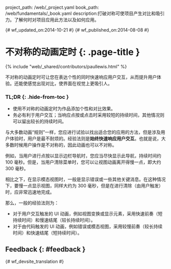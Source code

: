project_path: /web/_project.yaml book_path: /web/fundamentals/_book.yaml description:打破对称可使项目产生对比和吸引力。了解何时对项目应用此方法以及如何应用。

{# wf_updated_on:2014-10-21 #} {# wf_published_on:2014-08-08 #}

# 不对称的动画定时 {: .page-title }

{% include "web/_shared/contributors/paullewis.html" %}

不对称的动画定时可让您在表达个性的同时快速响应用户交互，从而提升用户体验。还能使感觉出现对比，使界面在视觉上更吸引人。

### TL;DR {: .hide-from-toc }

* 使用不对称的动画定时为作品添加个性和对比效果。
* 务必有利于用户交互；当响应点按或点击时采用较短的持续时间，其他情况则可以留出较长的持续时间。

与大多数动画“规则”一样，您应进行试验以找出适合您的应用的方法，但是涉及用户体验时，用户是最不耐烦的。经验法则是**始终快速响应用户交互**。也就是说，大多数时候用户操作是不对称的，因此动画也可以不对称。

例如，当用户进行点按以显示边栏导航时，您应当尽快显示此导航，持续时间约 100 毫秒。但是，当用户清除菜单时，您可以让视图动画离开得慢一点，即大约 300 毫秒。

相比之下，在显示模态视图时，一般是显示错误或一些其他关键消息。在这种情况下，要慢一点显示视图，同样大约为 300 毫秒，但是在进行清除（由用户触发）时，应非常迅速地完成。

那么，一般的经验法则为：

* 对于用户交互触发的 UI 动画，例如视图变换或显示元素，采用快速前奏（短持续时间）和慢速结尾（较长持续时间）。
* 对于由代码触发的 UI 动画，例如错误或模态视图，采用较慢前奏（较长持续时间）和快速结尾（短持续时间）。

## Feedback {: #feedback }

{# wf_devsite_translation #}